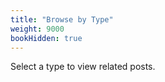 ```yaml
---
title: "Browse by Type"
weight: 9000
bookHidden: true
---
```


Select a type to view related posts.
